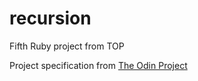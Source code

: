 # recursion
Fifth Ruby project from TOP

Project specification from [The Odin Project](https://www.theodinproject.com/paths/full-stack-ruby-on-rails/courses/ruby-programming/lessons/recursion)
